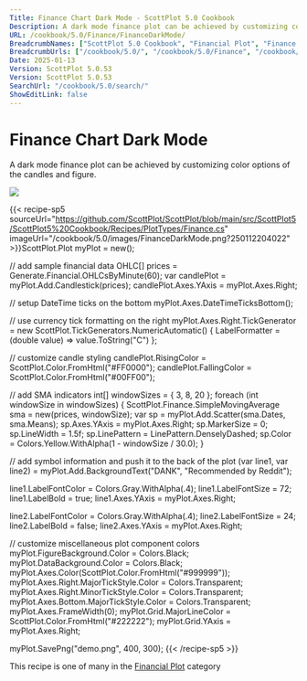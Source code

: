 ```yaml
---
Title: Finance Chart Dark Mode - ScottPlot 5.0 Cookbook
Description: A dark mode finance plot can be achieved by customizing color options of the candles and figure.
URL: /cookbook/5.0/Finance/FinanceDarkMode/
BreadcrumbNames: ["ScottPlot 5.0 Cookbook", "Financial Plot", "Finance Chart Dark Mode"]
BreadcrumbUrls: ["/cookbook/5.0/", "/cookbook/5.0/Finance", "/cookbook/5.0/Finance/FinanceDarkMode"]
Date: 2025-01-13
Version: ScottPlot 5.0.53
Version: ScottPlot 5.0.53
SearchUrl: "/cookbook/5.0/search/"
ShowEditLink: false
---
```



<div class='d-flex align-items-center mt-5'>
<h1 class='me-2 text-dark my-0 border-0'>Finance Chart Dark Mode</h1>
</div>

A dark mode finance plot can be achieved by customizing color options of the candles and figure.

[![](/cookbook/5.0/images/FinanceDarkMode.png?250112204022)](/cookbook/5.0/images/FinanceDarkMode.png?250112204022)

{{< recipe-sp5 sourceUrl="https://github.com/ScottPlot/ScottPlot/blob/main/src/ScottPlot5/ScottPlot5%20Cookbook/Recipes/PlotTypes/Finance.cs" imageUrl="/cookbook/5.0/images/FinanceDarkMode.png?250112204022" >}}ScottPlot.Plot myPlot = new();

// add sample financial data
OHLC[] prices = Generate.Financial.OHLCsByMinute(60);
var candlePlot = myPlot.Add.Candlestick(prices);
candlePlot.Axes.YAxis = myPlot.Axes.Right;

// setup DateTime ticks on the bottom
myPlot.Axes.DateTimeTicksBottom();

// use currency tick formatting on the right
myPlot.Axes.Right.TickGenerator = new ScottPlot.TickGenerators.NumericAutomatic()
{
    LabelFormatter = (double value) =&gt; value.ToString("C")
};

// customize candle styling
candlePlot.RisingColor = ScottPlot.Color.FromHtml("#FF0000");
candlePlot.FallingColor = ScottPlot.Color.FromHtml("#00FF00");

// add SMA indicators
int[] windowSizes = { 3, 8, 20 };
foreach (int windowSize in windowSizes)
{
    ScottPlot.Finance.SimpleMovingAverage sma = new(prices, windowSize);
    var sp = myPlot.Add.Scatter(sma.Dates, sma.Means);
    sp.Axes.YAxis = myPlot.Axes.Right;
    sp.MarkerSize = 0;
    sp.LineWidth = 1.5f;
    sp.LinePattern = LinePattern.DenselyDashed;
    sp.Color = Colors.Yellow.WithAlpha(1 - windowSize / 30.0);
}

// add symbol information and push it to the back of the plot
(var line1, var line2) = myPlot.Add.BackgroundText("DANK", "Recommended by Reddit");

line1.LabelFontColor = Colors.Gray.WithAlpha(.4);
line1.LabelFontSize = 72;
line1.LabelBold = true;
line1.Axes.YAxis = myPlot.Axes.Right;

line2.LabelFontColor = Colors.Gray.WithAlpha(.4);
line2.LabelFontSize = 24;
line2.LabelBold = false;
line2.Axes.YAxis = myPlot.Axes.Right;

// customize miscellaneous plot component colors
myPlot.FigureBackground.Color = Colors.Black;
myPlot.DataBackground.Color = Colors.Black;
myPlot.Axes.Color(ScottPlot.Color.FromHtml("#999999"));
myPlot.Axes.Right.MajorTickStyle.Color = Colors.Transparent;
myPlot.Axes.Right.MinorTickStyle.Color = Colors.Transparent;
myPlot.Axes.Bottom.MajorTickStyle.Color = Colors.Transparent;
myPlot.Axes.FrameWidth(0);
myPlot.Grid.MajorLineColor = ScottPlot.Color.FromHtml("#222222");
myPlot.Grid.YAxis = myPlot.Axes.Right;

myPlot.SavePng("demo.png", 400, 300);
{{< /recipe-sp5 >}}

<div class='my-5 text-center'>This recipe is one of many in the <a href='/cookbook/5.0/Finance'>Financial Plot</a> category</div>


